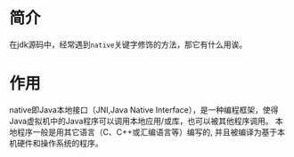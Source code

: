 # 简介
在jdk源码中，经常遇到`native`关键字修饰的方法，那它有什么用诶。

# 作用
native即Java本地接口（JNI,Java Native Interface），是一种编程框架，使得Java虚拟机中的Java程序可以调用本地应用/或库，也可以被其他程序调用。
本地程序一般是用其它语言（C、C++或汇编语言等）编写的, 并且被编译为基于本机硬件和操作系统的程序。
